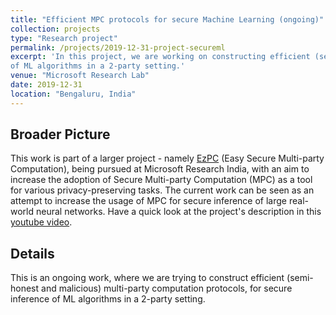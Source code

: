 ```yaml
---
title: "Efficient MPC protocols for secure Machine Learning (ongoing)"
collection: projects
type: "Research project"
permalink: /projects/2019-12-31-project-secureml
excerpt: 'In this project, we are working on constructing efficient (semi-honest and malicious) multi-party computation protocols, for secure inference
of ML algorithms in a 2-party setting.'
venue: "Microsoft Research Lab"
date: 2019-12-31
location: "Bengaluru, India"
---
```


## Broader Picture
This work is part of a larger project - namely [EzPC](https://www.microsoft.com/en-us/research/project/ezpc-easy-secure-multi-party-computation/) (Easy Secure Multi-party Computation), being pursued at Microsoft Research India, with an aim to increase the adoption of Secure Multi-party Computation (MPC) as a tool for various privacy-preserving tasks. The current work can be seen as an attempt to increase the usage of MPC for secure inference of large real-world neural networks. Have a quick look at the project's description in this [youtube video](https://www.youtube.com/watch?v=-1H1Sp-_5YU).

## Details
This is an ongoing work, where we are trying to construct efficient (semi-honest and malicious) multi-party computation protocols, for secure inference
of ML algorithms in a 2-party setting.